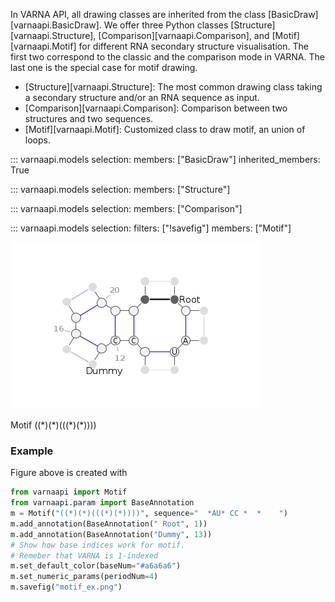 In VARNA API, all drawing classes are inherited from the class [BasicDraw][varnaapi.BasicDraw]. We offer three Python classes [Structure][varnaapi.Structure], [Comparison][varnaapi.Comparison], and [Motif][varnaapi.Motif] for different RNA secondary structure visualisation.
The first two correspond to the classic and the comparison mode in VARNA. The last one is the special case for motif drawing.

- [Structure][varnaapi.Structure]: The most common drawing class taking a secondary structure and/or an RNA sequence as input.
- [Comparison][varnaapi.Comparison]: Comparison between two structures and two sequences.
- [Motif][varnaapi.Motif]: Customized class to draw motif, an union of loops.

::: varnaapi.models
    selection:
      members: ["BasicDraw"]
      inherited_members: True

::: varnaapi.models
    selection:
      members: ["Structure"]

::: varnaapi.models
    selection:
      members: ["Comparison"]

::: varnaapi.models
    selection:
      filters: ["!savefig"]
      members: ["Motif"]

![Motif ((*)(*)(((*)(*))))](assets/images/motif_ex.png)

<figcaption>Motif ((*)(*)(((*)(*))))</figcaption>

### Example
Figure above is created with
```python
from varnaapi import Motif
from varnaapi.param import BaseAnnotation
m = Motif("((*)(*)(((*)(*))))", sequence="  *AU* CC *  *    ")
m.add_annotation(BaseAnnotation(" Root", 1))
m.add_annotation(BaseAnnotation("Dummy", 13))
# Show how base indices work for motif.
# Remeber that VARNA is 1-indexed
m.set_default_color(baseNum="#a6a6a6")
m.set_numeric_params(periodNum=4)
m.savefig("motif_ex.png")
```
